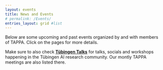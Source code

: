 ```yaml
---
layout: events
title: News and Events
# permalink: /Events/
entries_layout: grid #list
---
```


Below are some upcoming and past events organized by and with members of TAPPA.
Click on the pages for more details.

Make sure to also check [**Tübingen Talks**](https://talks.tuebingen.ai) for talks, socials and workshops happening in the Tübingen AI research community. Our montly TAPPA meetings are also listed there.
